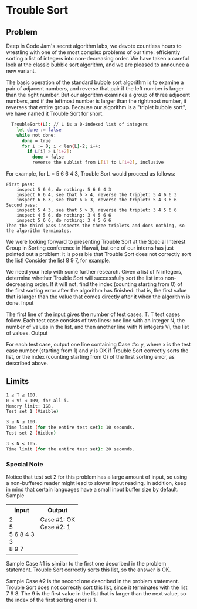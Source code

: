 # Trouble Sort
## Problem

Deep in Code Jam's secret algorithm labs, we devote countless hours to wrestling with one of the most complex problems of our time: efficiently sorting a list of integers into non-decreasing order. We have taken a careful look at the classic bubble sort algorithm, and we are pleased to announce a new variant.

The basic operation of the standard bubble sort algorithm is to examine a pair of adjacent numbers, and reverse that pair if the left number is larger than the right number. But our algorithm examines a group of three adjacent numbers, and if the leftmost number is larger than the rightmost number, it reverses that entire group. Because our algorithm is a "triplet bubble sort", we have named it Trouble Sort for short.

```bash
  TroubleSort(L): // L is a 0-indexed list of integers
    let done := false
    while not done:
      done = true
      for i := 0; i < len(L)-2; i++:
        if L[i] > L[i+2]:
          done = false
          reverse the sublist from L[i] to L[i+2], inclusive
```          

For example, for L = 5 6 6 4 3, Trouble Sort would proceed as follows:

    First pass:
        inspect 5 6 6, do nothing: 5 6 6 4 3
        inspect 6 6 4, see that 6 > 4, reverse the triplet: 5 4 6 6 3
        inspect 6 6 3, see that 6 > 3, reverse the triplet: 5 4 3 6 6
    Second pass:
        inspect 5 4 3, see that 5 > 3, reverse the triplet: 3 4 5 6 6
        inspect 4 5 6, do nothing: 3 4 5 6 6
        inspect 5 6 6, do nothing: 3 4 5 6 6
    Then the third pass inspects the three triplets and does nothing, so the algorithm terminates.

We were looking forward to presenting Trouble Sort at the Special Interest Group in Sorting conference in Hawaii, but one of our interns has just pointed out a problem: it is possible that Trouble Sort does not correctly sort the list! Consider the list 8 9 7, for example.

We need your help with some further research. Given a list of N integers, determine whether Trouble Sort will successfully sort the list into non-decreasing order. If it will not, find the index (counting starting from 0) of the first sorting error after the algorithm has finished: that is, the first value that is larger than the value that comes directly after it when the algorithm is done.
Input

The first line of the input gives the number of test cases, T. T test cases follow. Each test case consists of two lines: one line with an integer N, the number of values in the list, and then another line with N integers Vi, the list of values.
Output

For each test case, output one line containing Case #x: y, where x is the test case number (starting from 1) and y is OK if Trouble Sort correctly sorts the list, or the index (counting starting from 0) of the first sorting error, as described above.

## Limits
```bash
1 ≤ T ≤ 100.
0 ≤ Vi ≤ 109, for all i.
Memory limit: 1GB.
Test set 1 (Visible)

3 ≤ N ≤ 100.
Time limit (for the entire test set): 10 seconds.
Test set 2 (Hidden)

3 ≤ N ≤ 105.
Time limit (for the entire test set): 20 seconds.
```
### Special Note

Notice that test set 2 for this problem has a large amount of input, so using a non-buffered reader might lead to slower input reading. In addition, keep in mind that certain languages have a small input buffer size by default.
Sample


<table  width="100%">
  <tr>
    <th>Input   </th><th>Output   </th>
  </tr>
  <tr>
     <td valign="top">2           
      <br>5             
      <br>5 6 8 4 3    
      <br>3           
      <br>8 9 7       
</td>
<td valign="top">Case #1: OK
        <br>Case #2: 1</td>
  </tr>
 </table>


Sample Case #1 is similar to the first one described in the problem statement. Trouble Sort correctly sorts this list, so the answer is OK.

Sample Case #2 is the second one described in the problem statement. Trouble Sort does not correctly sort this list, since it terminates with the list 7 9 8. The 9 is the first value in the list that is larger than the next value, so the index of the first sorting error is 1.






